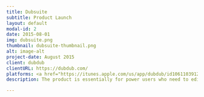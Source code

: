 ```yaml
---
title: Dubsuite
subtitle: Product Launch
layout: default
modal-id: 2
date: 2015-08-01
img: dubsuite.png
thumbnail: dubsuite-thumbnail.png
alt: image-alt
project-date: August 2015
client: dubdub
clientURL: https://dubdub.com/
platforms: <a href="https://itunes.apple.com/us/app/dubdub/id1061103912">iOS</a>
description: The product is essentially for power users who need to edit their recorded videos on the fly. The possibilities are endless for users with huge libraries of media available to them. Users can export their final creations to any social service capable of streaming video. As a developer, I faced many challenges such as local playback, storage limitations, and low-bandwidth streaming.

---
```

